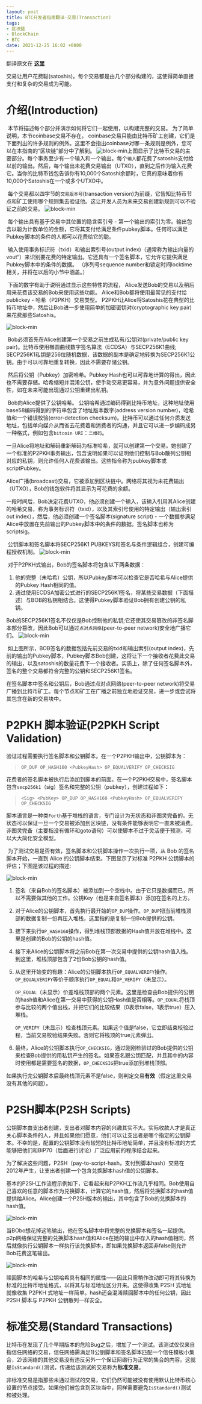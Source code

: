 ```yaml
---
layout: post
title: BTC开发者指南翻译-交易(Transaction)
tags: 
- 区块链
- BlockChain
- BTC
date: 2021-12-25 16:02 +0800
---
```



翻译原文在 [**这里**](https://developer.bitcoin.org/devguide/transactions.html) 

交易让用户花费聪(satoshis)。每个交易都是由几个部分构建的，这使得简单直接支付和复杂的交易成为可能。



# 介绍(Introduction)
​	本节将描述每个部分并演示如何将它们一起使用，以构建完整的交易。
为了简单说明，本节coinbase交易不存在。 coinbase交易只能由比特币矿工创建，它们是下面列出的许多规则的例外。这里不会指出coinbase对哪一条规则是例外，您可以在本指南的“区块链”部分中了解到。
<img src="https://developer.bitcoin.org/_images/en-tx-overview.svg" alt="block-min" />
​	上图显示了比特币交易的主要部分。每个事务至少有一个输入和一个输出。每个`输入`都花费了satoshis支付给以前的输出。然后，每个输出未花费交易输出（UTXO），直到之后作为输入花费它。当你的比特币钱包告诉你有10,000个Satoshi余额时，它真的意味着你有10,000个Satoshis在一个或多个UTXO中。

​	每个交易都以四字节的`交易版本号`(transaction version)为前缀，它告知比特币节点和矿工使用哪个规则集去验证他。这让开发人员为未来交易创建新规则可以不验证之前的交易。
<img src="https://developer.bitcoin.org/_images/en-tx-overview-spending.svg" alt="block-min" />

​	每个输出具有基于交易中其位置的隐含索引号 - 第一个输出的索引为零。输出包含以聪为计数单位的金额，它将其支付给满足条件pubkey脚本。任何可以满足Pubkey脚本的条件的人都可以花费给它的聪。

​	输入使用事务标识符（txid）和输出索引号(output index)（通常称为输出向量的vout“）来识别要花费的特定输出。它还具有一个签名脚本，它允许它提供满足Pubkey脚本中的条件的数据。 （序列号sequence number和锁定时间locktime相关，并将在以后的小节中涵盖。）

​	下面的数字有助于说明通过显示这些特性的流程， Alice发送Bob的交易以及稍后用来花费该交易的Bob来使用这些功能。 Alice和Bob都将使用最常见的支付给publickey - 哈希（P2PKH）交易类型。 P2PKH让Alice将Satoshis花在典型的比特币地址中，然后让Bob进一步使用简单的加密密钥对(cryptographic key pair)来花费那些Satoshis。

<img src="https://developer.bitcoin.org/_images/en-creating-p2pkh-output.svg" alt="block-min" />

​	Bob必须首先在Alice创建第一个交易之前生成私有/公钥对(private/public key pair)。比特币使用椭圆曲线数字签名算法（ECDSA）与SECP256K1曲线; SECP256K1私钥是256位随机数据，该数据的副本是确定地转换为SECP256K1公钥。由于可以可靠地重复转换，因此不需要存储公钥。

​	然后将公钥（Pubkey）加密哈希。Pubkey Hash也可以可靠地计算的得出，因此也不需要存储。哈希缩短并混淆公钥，使手动交易更容易，并为意外问题提供安全性，如在未来可能出现通过公钥重建出私钥。

​	Bob向Alice提供了公钥哈希。 公钥哈希通过编码得到比特币地址，这种地址使用base58编码得到的字符串包含了地址版本数字(address version number)，哈希值和一个错误校验(error-detection checksum)。比特币可以通过任何介质发送地址，包括单向媒介从而省去花费着和消费者的沟通，并且它可以进一步编码成另一种格式，例如包含`bitcoin URI`：`二维码`。

​	一旦Alice将地址和解码重新解码为标准哈希，就可以创建第一个交易。她创建了一个标准的P2PKH事务输出，包含说明如果可以证明他们控制与Bob散列公钥相对应的私钥，则允许任何人花费该输出。这些指令称为pubkey脚本或scriptPubkey。

​	Alice广播(broadcast)交易，它被添加到区块链中。网络将其视为未花费输出（UTXO），Bob的钱包软件将其显示为可花费的余额。

​	一段时间后，Bob决定花费UTXO，他必须创建一个输入，该输入引用其Alice创建的哈希交易，称为事务标识符（txid），以及其索引号使用的特定输出（输出索引out index），然后，他必须创建一个签名脚本(signature script) - 一个数据参满足Alice中放置在先前输出的Pubkey脚本中的条件的数据。签名脚本也称为scriptsig。

​	公钥脚本和签名脚本将SECP256K1 PUBKEYS和签名与条件逻辑组合，创建可编程授权机制。
<img src="https://developer.bitcoin.org/_images/en-unlocking-p2pkh-output.svg" alt="block-min" />

​	对于P2PKH式输出，Bob的签名脚本将包含以下两条数据：
1. 他的完整（未哈希）公钥，所以Pubkey脚本可以检查它是否哈希与Alice提供的Pubkey Hash相同的值。
2. 通过使用ECDSA加密公式进行的SECP256K1签名，将某些交易数据（下面描述）与BOB的私钥相结合。这使得Pubkey脚本验证Bob拥有创建公钥的私钥。

Bob的SECP256K1签名不仅仅是Bob控制他的私钥;它还使其交易篡改的非签名脚本部分篡改，因此Bob可以通过`点对点网络`(peer-to-peer network)安全地广播它们。
<img src="https://developer.bitcoin.org/_images/en-signing-output-to-spend.svg" alt="block-min" />

​	如上图所示，BOB签名的数据包括先前交易的txid和输出索引(output index)，先前的输出的Pubkey脚本，Pubkey脚本Bob创建，这将让下一个接收者花费此交易的输出，以及satoshis的数量花费下一个接收者。实质上，除了任何签名脚本外，签名的整个交易都符合完整的公钥和SECP256K1签名。

在签名脚本中签名和公钥后，Bob通过点对点网络(peer-to-peer network)将交易广播到比特币矿工。每个节点和矿工在广播之前独立地验证交易，进一步或尝试将其包含在新的交易块中。



# P2PKH 脚本验证(P2PKH Script Validation)

​	验证过程需要执行签名脚本和公钥脚本。在一个P2PKH输出中，公钥脚本为：

> ```
> OP_DUP OP_HASH160 <PubkeyHash> OP_EQUALVERIFY OP_CHECKSIG
> ```

​	花费者的签名脚本被执行后添加到脚本的前面。在一个P2PKH交易中，签名脚本包含`secp256k1`（sig）签名和完整的公钥（pubkey），创建过程如下：

> ```
> <Sig> <PubKey> OP_DUP OP_HASH160 <PubkeyHash> OP_EQUALVERIFY OP_CHECKSIG
> ```

​	脚本语言是一种类`Forth`基于堆栈的语言，专门设计为无状态和非图灵完备的。无状态可以保证一旦一个交易被添加到区块链，没有条件能够表明它一直未被消费。非图灵完备（主要指没有循环和goto语句）可以使脚本不过于灵活便于预测，可以大大简化安全模型。

​	为了测试交易是否有效，签名脚本和公钥脚本操作一次执行一项，从 Bob 的签名脚本开始，一直到 Alice 的公钥脚本结束。下图显示了对标准 P2PKH 公钥脚本的评估；下图是该过程的描述:

​	<img src="https://developer.bitcoin.org/_images/en-p2pkh-stack.svg" alt="block-min" />

1. 签名（来自Bob的签名脚本）被添加到一个空栈中。由于它只是数据而已，所以不需要做其他的工作。公钥Key（也是来自签名脚本）添加在签名的上方。

2. 对于Alice的公钥脚本，首先执行最开始的`OP_DUP`操作。`OP_DUP`把当前堆栈顶部的数据复制一份再压入堆栈，这里指的是复制一份Bob提供的公钥。

3. 接下来执行`OP_HASH160`操作，得到堆栈顶部数据的Hash值并放在堆栈中。这里是创建的Bob的公钥的hash值。

4. 接下来Alice的公钥脚本将之前Bob在第一次交易中提供的公钥hash值入栈。到这里，堆栈顶部包含了2份Bob公钥的hash值。

5. 从这里开始变的有趣：Alice的公钥脚本执行`OP_EQUALVERIFY`操作。`OP_EQUALVERIFY`等价于顺序执行`OP_EQUAL`和`OP_VERIFY`（未显示）。

   `OP_EQUAL`（未显示）价差堆栈顶部的两个元素。这里是检查由Bob提供的公钥的hash值和Alice在第一交易中获得的公钥Hash值是否相等。`OP_EQUAL`将栈顶参与比较的两个值出栈，并把它们的比较结果（0表示false，1表示true）压入堆栈。

   `OP_VERIFY`（未显示）检查栈顶元素。如果这个值是false，它立即结束校验过程，当前交易校验结果失败。否则它将栈顶的true元素弹出。

6. 最终，Alice的公钥脚本执行`OP_CHECKSIG`，通过刚刚检验过的Bob提供的公钥来检查Bob提供的用私钥产生的签名。如果签名跟公钥匹配，并且其中的内容时使用都是需要签名的数据，`OP_CHECKSIG`把true添加到堆栈顶部。

如果执行完公钥脚本后最终栈顶元素不是false，则判定交易**有效**（假定这里交易没有其他的问题）。



# P2SH脚本(P2SH Scripts)

​	公钥脚本由支出者创建，支出者对脚本内容的兴趣其实不大。实际收款人才是真正关心脚本条件的人，并且如果他们愿意，他们可以让支出者是哪个指定的公钥脚本。不幸的是，配置的公钥脚本没有较短的比特币地址简单，并且没有标准的方式能够把他们和BIP70（后面进行讨论）广泛应用前的程序结合起来。

​	为了解决这些问题，P2SH（pay-to-script-hash，支付到脚本hash）交易在2012年产生，让支出者创建一个包含兑换脚本hash值的公钥脚本。

​	基本的P2SH工作流程示例如下，它看起来和P2PKH工作流几乎相同。Bob使用自己喜欢的任意的脚本作为兑换脚本，计算它的hash值，然后将兑换脚本的hash值提供给Alice。Alice创建一个P2SH版本的输出，其中包含了Bob的兑换脚本的hash值。

​	<img src="https://developer.bitcoin.org/_images/en-creating-p2sh-output.svg" alt="block-min" />

​	当BObo想花掉这笔输出，他在签名脚本中将完整的兑换脚本和签名一起提供。p2p网络保证完整的兑换脚本hash值和Alice在她的输出中存入的hash值相同，然后就像执行公钥脚本一样执行该兑换脚本，即如果兑换脚本返回非false则允许Bob花费这笔输出。

<img src="https://developer.bitcoin.org/_images/en-unlocking-p2sh-output.svg" alt="block-min" />

​	赎回脚本的哈希与公钥哈希具有相同的属性——因此只需稍作改动即可将其转换为标准的比特币地址格式，以将其与标准地址区分开来。这使得收集 P2SH 式地址就像收集 P2PKH 式地址一样简单。hash还会混淆赎回脚本中的任何公钥，因此 P2SH 脚本与 P2PKH 公钥散列一样安全。



# 标准交易(Standard Transactions)

​	比特币在发现了几个早期版本的危险Bug之后，增加了一个测试。该测试仅仅来自指信任网络的交易，信任网络需满足1)公钥脚本和签名脚本匹配一个信任模板小集合，2)该网络的其他交易没有违反另外一个保证网络行为正常的集合的内容。这就是`IsStandard()`测试，传递给该测试的交易称为**标准交易**。

​	非标准交易是指那些未通过测试的交易，它们仍然可能被没有使用默认比特币核心设置的节点接受。如果他们被包含到区块当中，同样需要避免`IsStandard()`测试和被处理。

​	









